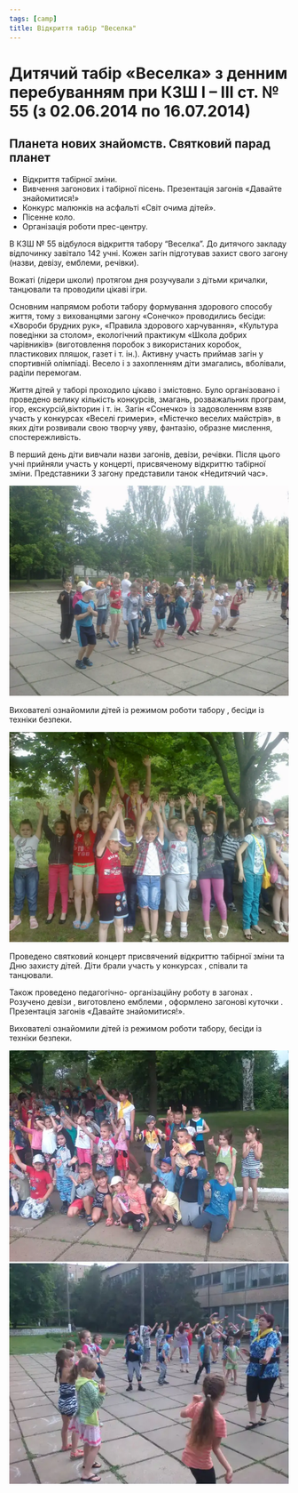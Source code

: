 ```yaml
---
tags: [camp]
title: Відкриття табір "Веселка"
---
```


# Дитячий табір «Веселка» з денним перебуванням при КЗШ І – ІІІ ст. № 55 (з 02.06.2014 по 16.07.2014)

## Планета нових знайомств. Святковий парад планет

-   Відкриття табірної зміни.
-   Вивчення загонових і табірної пісень. Презентація загонів «Давайте знайомитися!»
-   Конкурс малюнків на асфальті «Світ очима дітей».
-   Пісенне коло.
-   Організація роботи прес-центру.

В КЗШ № 55 відбулося відкриття табору “Веселка”. До дитячого закладу відпочинку завітало 142 учні. Кожен загін підготував захист свого загону (назви, девізу, емблеми, речівки).

Вожаті (лідери школи) протягом дня розучували з дітьми кричалки, танцювали та проводили цікаві ігри.

<slideshow id="72157648764657160"></slideshow>

Основним напрямом роботи табору формування здорового способу життя, тому з вихованцями загону «Сонечко» проводились бесіди: «Хвороби брудних рук», «Правила здорового харчування», «Культура поведінки за столом», екологічний практикум «Школа добрих чарівників» (виготовлення поробок з використаних коробок, пластикових пляшок, газет і т. ін.). Активну участь приймав загін у спортивній олімпіаді. Весело і з захопленням діти змагались, вболівали, раділи перемогам.

Життя дітей у таборі проходило цікаво і змістовно. Було організовано і проведено велику кількість конкурсів, змагань, розважальних програм, ігор, екскурсій,вікторин і т. ін. Загін «Сонечко» із задоволенням взяв участь у конкурсах «Веселі гримери», «Містечко веселих майстрів», в яких діти розвивали свою творчу уяву, фантазію, образне мислення, спостережливість.

В перший день діти вивчали назви загонів, девізи, речівки. Після цього учні прийняли участь у концерті, присвяченому відкриттю табірної зміни. Представники 3 загону представили танок «Недитячий час».

![](1.webp)

Вихователі ознайомили дітей із режимом роботи табору , бесіди із техніки безпеки.

![](2.webp)

Проведено святковий концерт присвячений відкриттю табірної зміни та Дню захисту дітей. Діти брали участь у конкурсах , співали та танцювали.

Також проведено педагогічно- організаційну роботу в загонах . Розучено девізи , виготовлено емблеми , оформлено загонові куточки . Презентація загонів «Давайте знайомитися!».

Вихователі ознайомили дітей із режимом роботи табору, бесіди із техніки безпеки.

![](3.webp)
![](4.webp)
